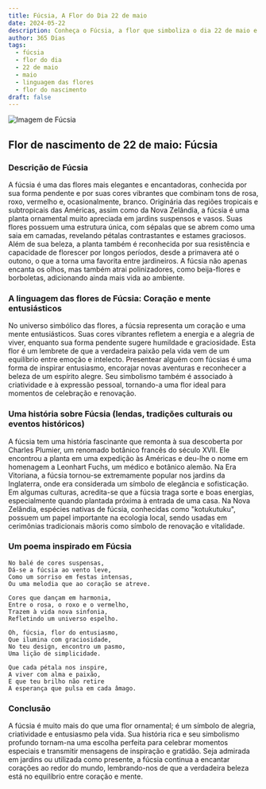 ```yaml
---
title: Fúcsia, A Flor do Dia 22 de maio
date: 2024-05-22
description: Conheça o Fúcsia, a flor que simboliza o dia 22 de maio e seu significado 'Coração e mente entusiásticos'. Explore a beleza e o simbolismo desta flor encantadora.
author: 365 Dias
tags:
  - fúcsia
  - flor do dia
  - 22 de maio
  - maio
  - linguagem das flores
  - flor do nascimento
draft: false
---
```


![Imagem de Fúcsia](https://cdn.pixabay.com/photo/2013/09/03/19/25/fuchsia-178705_640.jpg#center)


## Flor de nascimento de 22 de maio: Fúcsia

### Descrição de Fúcsia
A fúcsia é uma das flores mais elegantes e encantadoras, conhecida por sua forma pendente e por suas cores vibrantes que combinam tons de rosa, roxo, vermelho e, ocasionalmente, branco. Originária das regiões tropicais e subtropicais das Américas, assim como da Nova Zelândia, a fúcsia é uma planta ornamental muito apreciada em jardins suspensos e vasos. Suas flores possuem uma estrutura única, com sépalas que se abrem como uma saia em camadas, revelando pétalas contrastantes e estames graciosos. Além de sua beleza, a planta também é reconhecida por sua resistência e capacidade de florescer por longos períodos, desde a primavera até o outono, o que a torna uma favorita entre jardineiros. A fúcsia não apenas encanta os olhos, mas também atrai polinizadores, como beija-flores e borboletas, adicionando ainda mais vida ao ambiente.

### A linguagem das flores de Fúcsia: Coração e mente entusiásticos
No universo simbólico das flores, a fúcsia representa um coração e uma mente entusiásticos. Suas cores vibrantes refletem a energia e a alegria de viver, enquanto sua forma pendente sugere humildade e graciosidade. Esta flor é um lembrete de que a verdadeira paixão pela vida vem de um equilíbrio entre emoção e intelecto. Presentear alguém com fúcsias é uma forma de inspirar entusiasmo, encorajar novas aventuras e reconhecer a beleza de um espírito alegre. Seu simbolismo também é associado à criatividade e à expressão pessoal, tornando-a uma flor ideal para momentos de celebração e renovação.

### Uma história sobre Fúcsia (lendas, tradições culturais ou eventos históricos)
A fúcsia tem uma história fascinante que remonta à sua descoberta por Charles Plumier, um renomado botânico francês do século XVII. Ele encontrou a planta em uma expedição às Américas e deu-lhe o nome em homenagem a Leonhart Fuchs, um médico e botânico alemão. Na Era Vitoriana, a fúcsia tornou-se extremamente popular nos jardins da Inglaterra, onde era considerada um símbolo de elegância e sofisticação. Em algumas culturas, acredita-se que a fúcsia traga sorte e boas energias, especialmente quando plantada próxima à entrada de uma casa. Na Nova Zelândia, espécies nativas de fúcsia, conhecidas como "kotukutuku", possuem um papel importante na ecologia local, sendo usadas em cerimônias tradicionais mãoris como símbolo de renovação e vitalidade.

### Um poema inspirado em Fúcsia
```
No balé de cores suspensas,
Dá-se a fúcsia ao vento leve,
Como um sorriso em festas intensas,
Ou uma melodia que ao coração se atreve.

Cores que dançam em harmonia,
Entre o rosa, o roxo e o vermelho,
Trazem à vida nova sinfonia,
Refletindo um universo espelho.

Oh, fúcsia, flor do entusiasmo,
Que ilumina com graciosidade,
No teu design, encontro um pasmo,
Uma lição de simplicidade.

Que cada pétala nos inspire,
A viver com alma e paixão,
E que teu brilho não retire
A esperança que pulsa em cada âmago.
```

### Conclusão
A fúcsia é muito mais do que uma flor ornamental; é um símbolo de alegria, criatividade e entusiasmo pela vida. Sua história rica e seu simbolismo profundo tornam-na uma escolha perfeita para celebrar momentos especiais e transmitir mensagens de inspiração e gratidão. Seja admirada em jardins ou utilizada como presente, a fúcsia continua a encantar corações ao redor do mundo, lembrando-nos de que a verdadeira beleza está no equilíbrio entre coração e mente.

